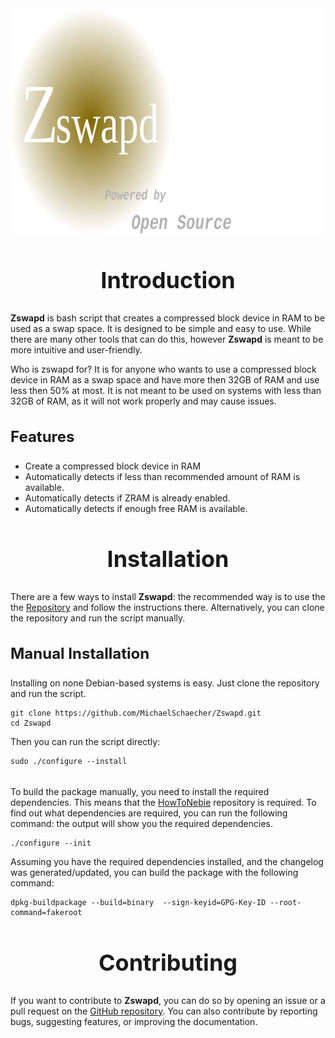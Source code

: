 <div align="right">
  <img
    src="images/logo.png"
    alt="Zswapd logo"
    width="auto"
    height="360"
  />
</div>

<div align="center"><h2 style="font-size: 36px; font-weight: bold;">Introduction</h2></div>

**Zswapd** is bash script that creates a compressed block device in RAM to be used as a swap space. It is designed to be simple and easy to use. While there are many other tools that can do this, however **Zswapd** is meant to be more intuitive and user-friendly.

Who is zswapd for? It is for anyone who wants to use a compressed block device in RAM as a swap space and have more then 32GB of RAM and use less then 50% at most. It is not meant to be used on systems with less than 32GB of RAM, as it will not work properly and may cause issues.

<div align="left"><h3 style="font-size: 24px; font-weight: bold;">Features</h3></div>

- Create a compressed block device in RAM
- Automatically detects if less than recommended amount of RAM is available.
- Automatically detects if ZRAM is already enabled.
- Automatically detects if enough free RAM is available.

<div align="center"><h2 style="font-size: 36px; font-weight: bold;">Installation</h2></div>

There are a few ways to install **Zswapd**: the recommended way is to use the the [Repository](https://repository.howtonebie.com/) and follow the instructions there. Alternatively, you can clone the repository and run the script manually.

<div align="left"><h3 style="font-size: 24px; font-weight: bold;">Manual Installation</h2></div>

Installing on none Debian-based systems is easy. Just clone the repository and run the script.

```console
git clone https://github.com/MichaelSchaecher/Zswapd.git
cd Zswapd
```

Then you can run the script directly:

```console
sudo ./configure --install
```

<div align="left"><h3 style="font-size: 24px; font-weight: bold;"Manually Build and Install</h2></div>

To build the package manually, you need to install the required dependencies. This means that the [HowToNebie](https://repository.howtonebie.com/) repository is required. To find out what dependencies are required, you can run the following command: the output will show you the required dependencies.

```console
./configure --init
```

Assuming you have the required dependencies installed, and the changelog was generated/updated, you can build the package with the following command:

```console
dpkg-buildpackage --build=binary  --sign-keyid=GPG-Key-ID --root-command=fakeroot
```

<div align="center"><h2 style="font-size: 36px; font-weight: bold;">Contributing</h2></div>

If you want to contribute to **Zswapd**, you can do so by opening an issue or a pull request on the [GitHub repository](https://github/com/MichaelSchaecher/Zswapd). You can also contribute by reporting bugs, suggesting features, or improving the documentation.
